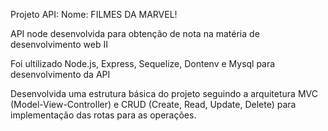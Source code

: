 Projeto API:
Nome: FILMES DA MARVEL!

API node desenvolvida para obtenção de nota na matéria de desenvolvimento web II

Foi ultilizado Node.js, Express, Sequelize, Dontenv e Mysql para desenvolvimento da API

Desenvolvida uma estrutura básica do projeto seguindo a arquitetura MVC (Model-View-Controller) e CRUD (Create, Read, Update, Delete) para implementação das rotas para as operações.